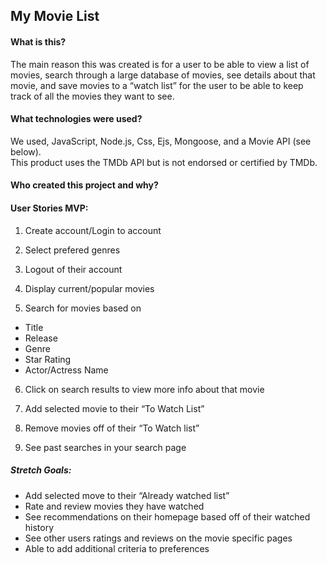 ## My Movie List

#### What is this?
<p>The main reason this was created is for a user to be able to view 
a list of movies, search through a large database of movies, see details
 about that movie, and save movies to a “watch list” for the user to be able
  to keep track of all the movies they want to see. </p>

#### What technologies were used?
<p>We used, JavaScript, Node.js, Css, Ejs, Mongoose, and a Movie API (see below).
<br>
   This product uses the TMDb API but is not endorsed or certified by TMDb.
</p>

#### Who created this project and why?

#### User Stories MVP:
1.  Create account/Login to account 

2. Select prefered genres 

3. Logout of their account

4. Display current/popular movies

5. Search for movies based on
* Title
* Release
* Genre
* Star Rating
* Actor/Actress Name

6. Click on search results to view more info about that movie

7. Add selected movie to their “To Watch List”

8. Remove movies off of their “To Watch list”

9. See past searches in your search page

##### Stretch Goals:

* Add selected move to their “Already watched list”
* Rate and review movies they have watched
* See recommendations on their homepage based off of their watched history
* See other users ratings and reviews on the movie specific pages 
* Able to add additional criteria to preferences  


 
